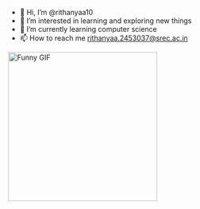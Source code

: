 - 👋 Hi, I’m @rithanyaa10
- 👀 I’m interested in learning and exploring new things
- 🌱 I’m currently learning computer science
- 📫 How to reach me rithanyaa.2453037@srec.ac.in
<img src="https://www.google.com/url?sa=i&url=https%3A%2F%2Fgiphy.com%2Fgifs%2Fanimation-animated-gif-xTiTnxpQ3ghPiB2Hp6&psig=AOvVaw0e5NrwfArMKE2h0dw8_0r0&ust=1731768337852000&source=images&cd=vfe&opi=89978449&ved=0CBMQjRxqFwoTCLCR4vnJ3okDFQAAAAAdAAAAABAO" width="300px" alt="Funny GIF">
<!--
rithanyaa10/rithanyaa10 is a ✨ special ✨ repository because its `README.md` (this file) appears on your GitHub profile.
You can click the Preview link to take a look at your changes.
--->
